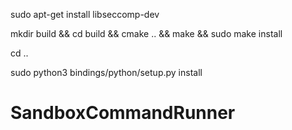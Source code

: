 sudo apt-get install libseccomp-dev

mkdir build && cd build && cmake .. && make && sudo make install

cd ..

sudo python3 bindings/python/setup.py install

# SandboxCommandRunner
